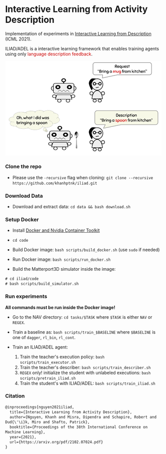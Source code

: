 # Interactive Learning from Activity Description

Implementation of experiments in [Interactive Learning from Description](https://arxiv.org/pdf/2102.07024.pdf) (ICML 2021).

ILIAD/ADEL is a interactive learning framework that enables training agents using only <span style="color: #cc0000">language description feedback</span>.


![](images/illustration.png)

### Clone the repo

- Please use the `-recursive` flag when cloning: `git clone --recursive https://github.com/khanhptnk/iliad.git`

### Download Data

- Download and extract data: `cd data && bash download.sh`

### Setup Docker

- Install [Docker and Nvidia Container Toolkit](https://docs.nvidia.com/datacenter/cloud-native/container-toolkit/install-guide.html#docker)

- `cd code`

- Build Docker image: `bash scripts/build_docker.sh` (use `sudo` if needed)

- Run Docker image: `bash scripts/run_docker.sh`

- Build the Matterport3D simulator inside the image:

```
# cd iliad/code
# bash scripts/build_simulator.sh
```

### Run experiments

**All commands must be run inside the Docker image!**

- Go to the NAV directory: `cd tasks/$TASK` where `$TASK` is either `NAV` or `REGEX`.

- Train a baseline as: `bash scripts/train_$BASELINE` where `$BASELINE` is one of `dagger`, `rl_bin`, `rl_cont`.

- Train an ILIAD/ADEL agent:

  1) Train the teacher's execution policy: `bash scripts/train_executor.sh`
  2) Train the teacher's describer: `bash scripts/train_describer.sh`
  3) `REGEX` only! initialize the student with unlabeled executions: `bash scripts/pretrain_iliad.sh`
  4) Train the student's with ILIAD/ADEL: `bash scripts/train_iliad.sh`

### Citation

```
@inproceedings{nguyen2021iliad,
  title={Interactive Learning from Activity Description},
  author={Nguyen, Khanh and Misra, Dipendra and Schapire, Robert and Dud{\'\i}k, Miro and Shafto, Patrick},
  booktitle={Proceedings of the 38th International Conference on Machine Learning},
  year={2021},
  url={https://arxiv.org/pdf/2102.07024.pdf}
}
```

